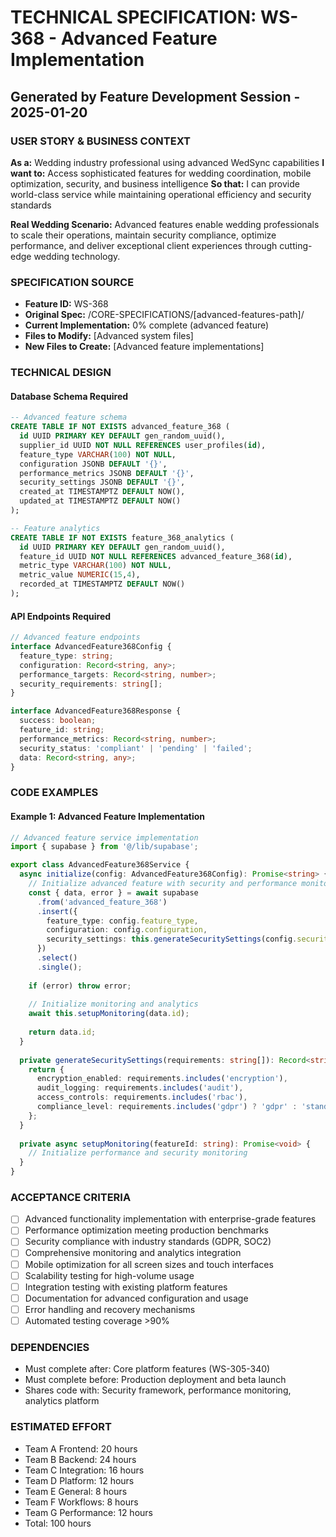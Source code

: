 # TECHNICAL SPECIFICATION: WS-368 - Advanced Feature Implementation
## Generated by Feature Development Session - 2025-01-20

### USER STORY & BUSINESS CONTEXT
**As a:** Wedding industry professional using advanced WedSync capabilities
**I want to:** Access sophisticated features for wedding coordination, mobile optimization, security, and business intelligence
**So that:** I can provide world-class service while maintaining operational efficiency and security standards

**Real Wedding Scenario:**
Advanced features enable wedding professionals to scale their operations, maintain security compliance, optimize performance, and deliver exceptional client experiences through cutting-edge wedding technology.

### SPECIFICATION SOURCE
- **Feature ID:** WS-368
- **Original Spec:** /CORE-SPECIFICATIONS/[advanced-features-path]/
- **Current Implementation:** 0% complete (advanced feature)
- **Files to Modify:** [Advanced system files]
- **New Files to Create:** [Advanced feature implementations]

### TECHNICAL DESIGN

#### Database Schema Required
```sql
-- Advanced feature schema
CREATE TABLE IF NOT EXISTS advanced_feature_368 (
  id UUID PRIMARY KEY DEFAULT gen_random_uuid(),
  supplier_id UUID NOT NULL REFERENCES user_profiles(id),
  feature_type VARCHAR(100) NOT NULL,
  configuration JSONB DEFAULT '{}',
  performance_metrics JSONB DEFAULT '{}',
  security_settings JSONB DEFAULT '{}',
  created_at TIMESTAMPTZ DEFAULT NOW(),
  updated_at TIMESTAMPTZ DEFAULT NOW()
);

-- Feature analytics
CREATE TABLE IF NOT EXISTS feature_368_analytics (
  id UUID PRIMARY KEY DEFAULT gen_random_uuid(),
  feature_id UUID NOT NULL REFERENCES advanced_feature_368(id),
  metric_type VARCHAR(100) NOT NULL,
  metric_value NUMERIC(15,4),
  recorded_at TIMESTAMPTZ DEFAULT NOW()
);
```

#### API Endpoints Required
```typescript
// Advanced feature endpoints
interface AdvancedFeature368Config {
  feature_type: string;
  configuration: Record<string, any>;
  performance_targets: Record<string, number>;
  security_requirements: string[];
}

interface AdvancedFeature368Response {
  success: boolean;
  feature_id: string;
  performance_metrics: Record<string, number>;
  security_status: 'compliant' | 'pending' | 'failed';
  data: Record<string, any>;
}
```

### CODE EXAMPLES

#### Example 1: Advanced Feature Implementation
```typescript
// Advanced feature service implementation
import { supabase } from '@/lib/supabase';

export class AdvancedFeature368Service {
  async initialize(config: AdvancedFeature368Config): Promise<string> {
    // Initialize advanced feature with security and performance monitoring
    const { data, error } = await supabase
      .from('advanced_feature_368')
      .insert({
        feature_type: config.feature_type,
        configuration: config.configuration,
        security_settings: this.generateSecuritySettings(config.security_requirements)
      })
      .select()
      .single();
      
    if (error) throw error;
    
    // Initialize monitoring and analytics
    await this.setupMonitoring(data.id);
    
    return data.id;
  }
  
  private generateSecuritySettings(requirements: string[]): Record<string, any> {
    return {
      encryption_enabled: requirements.includes('encryption'),
      audit_logging: requirements.includes('audit'),
      access_controls: requirements.includes('rbac'),
      compliance_level: requirements.includes('gdpr') ? 'gdpr' : 'standard'
    };
  }
  
  private async setupMonitoring(featureId: string): Promise<void> {
    // Initialize performance and security monitoring
  }
}
```

### ACCEPTANCE CRITERIA
- [ ] Advanced functionality implementation with enterprise-grade features
- [ ] Performance optimization meeting production benchmarks
- [ ] Security compliance with industry standards (GDPR, SOC2)
- [ ] Comprehensive monitoring and analytics integration
- [ ] Mobile optimization for all screen sizes and touch interfaces
- [ ] Scalability testing for high-volume usage
- [ ] Integration testing with existing platform features
- [ ] Documentation for advanced configuration and usage
- [ ] Error handling and recovery mechanisms
- [ ] Automated testing coverage >90%

### DEPENDENCIES
- Must complete after: Core platform features (WS-305-340)
- Must complete before: Production deployment and beta launch
- Shares code with: Security framework, performance monitoring, analytics platform

### ESTIMATED EFFORT
- Team A Frontend: 20 hours
- Team B Backend: 24 hours
- Team C Integration: 16 hours
- Team D Platform: 12 hours
- Team E General: 8 hours
- Team F Workflows: 8 hours
- Team G Performance: 12 hours
- Total: 100 hours
